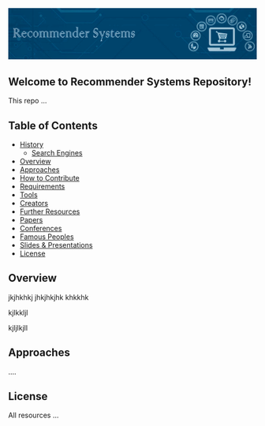 <img src="banner.png"/>

## Welcome to Recommender Systems Repository!
This repo ...

## Table of Contents
* [History](https://maven.apache.org/)
  * [Search Engines]()
* [Overview](#overview)
* [Approaches](#approaches)
* [How to Contribute]()
* [Requirements]()
* [Tools]()
* [Creators]()
* [Further Resources]()
* [Papers]()
* [Conferences]()
* [Famous Peoples]()
* [Slides & Presentations]()
* [License](#license)

## Overview
jkjhkhkj
jhkjhkjhk
khkkhk

kjlkkljl

kjljlkjll

## Approaches
....

## License
All resources ...
